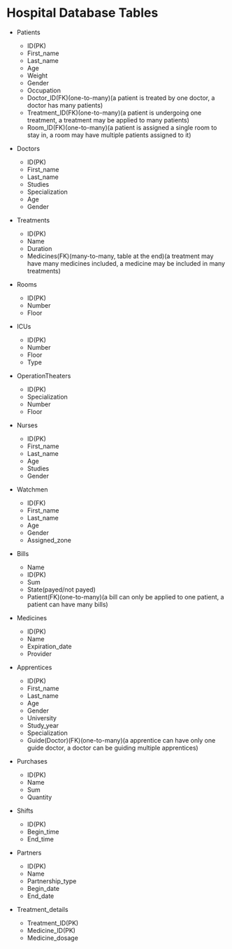 # Hospital Database Tables

- Patients
  - ID(PK)
  - First_name
  - Last_name
  - Age
  - Weight
  - Gender
  - Occupation
  - Doctor_ID(FK)(one-to-many)(a patient is treated by one doctor, a doctor has many patients)
  - Treatment_ID(FK)(one-to-many)(a patient is undergoing one treatment, a treatment may be applied to many patients)
  - Room_ID(FK)(one-to-many)(a patient is assigned a single room to stay in, a room may have multiple patients assigned to it)

- Doctors
  - ID(PK)
  - First_name
  - Last_name
  - Studies
  - Specialization
  - Age
  - Gender

- Treatments
  - ID(PK)
  - Name
  - Duration
  - Medicines(FK)(many-to-many, table at the end)(a treatment may have many medicines included, a medicine may be included in many treatments)

- Rooms
  - ID(PK)
  - Number
  - Floor

- ICUs
  - ID(PK)
  - Number
  - Floor
  - Type

- OperationTheaters
  - ID(PK)
  - Specialization
  - Number
  - Floor

- Nurses
  - ID(PK)
  - First_name
  - Last_name
  - Age
  - Studies
  - Gender

- Watchmen
  - ID(FK)
  - First_name
  - Last_name
  - Age
  - Gender
  - Assigned_zone

- Bills
  - Name
  - ID(PK)
  - Sum
  - State(payed/not payed)
  - Patient(FK)(one-to-many)(a bill can only be applied to one patient, a patient can have many bills)

- Medicines
  - ID(PK)
  - Name
  - Expiration_date
  - Provider

- Apprentices
  - ID(PK)
  - First_name
  - Last_name
  - Age
  - Gender
  - University
  - Study_year
  - Specialization
  - Guide(Doctor)(FK)(one-to-many)(a apprentice can have only one guide doctor, a doctor can be guiding multiple apprentices)

- Purchases
  - ID(PK)
  - Name
  - Sum
  - Quantity

- Shifts
  - ID(PK)
  - Begin_time
  - End_time

- Partners
  - ID(PK)
  - Name
  - Partnership_type
  - Begin_date
  - End_date

- Treatment_details
  - Treatment_ID(PK)
  - Medicine_ID(PK)
  - Medicine_dosage
